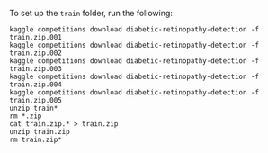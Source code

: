 To set up the `train` folder, run the following:

    kaggle competitions download diabetic-retinopathy-detection -f train.zip.001
    kaggle competitions download diabetic-retinopathy-detection -f train.zip.002
    kaggle competitions download diabetic-retinopathy-detection -f train.zip.003
    kaggle competitions download diabetic-retinopathy-detection -f train.zip.004
    kaggle competitions download diabetic-retinopathy-detection -f train.zip.005
    unzip train*
    rm *.zip 
    cat train.zip.* > train.zip
    unzip train.zip
    rm train.zip* 
